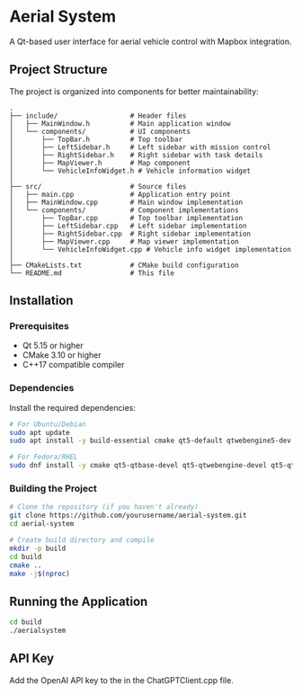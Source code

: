 # Aerial System

A Qt-based user interface for aerial vehicle control with Mapbox integration.

## Project Structure

The project is organized into components for better maintainability:

```
.
├── include/                  # Header files
│   ├── MainWindow.h          # Main application window
│   └── components/           # UI components
│       ├── TopBar.h          # Top toolbar
│       ├── LeftSidebar.h     # Left sidebar with mission control
│       ├── RightSidebar.h    # Right sidebar with task details
│       ├── MapViewer.h       # Map component
│       └── VehicleInfoWidget.h # Vehicle information widget
│
├── src/                      # Source files
│   ├── main.cpp              # Application entry point
│   ├── MainWindow.cpp        # Main window implementation
│   └── components/           # Component implementations
│       ├── TopBar.cpp        # Top toolbar implementation
│       ├── LeftSidebar.cpp   # Left sidebar implementation
│       ├── RightSidebar.cpp  # Right sidebar implementation
│       ├── MapViewer.cpp     # Map viewer implementation
│       └── VehicleInfoWidget.cpp # Vehicle info widget implementation
│
├── CMakeLists.txt            # CMake build configuration
└── README.md                 # This file
```

## Installation

### Prerequisites

- Qt 5.15 or higher
- CMake 3.10 or higher
- C++17 compatible compiler

### Dependencies

Install the required dependencies:

```bash
# For Ubuntu/Debian
sudo apt update
sudo apt install -y build-essential cmake qt5-default qtwebengine5-dev libqt5webenginewidgets5 libqt5webengine5 libqt5webenginecore5 libqt5webchannel5-dev

# For Fedora/RHEL
sudo dnf install -y cmake qt5-qtbase-devel qt5-qtwebengine-devel qt5-qtwebchannel-devel
```

### Building the Project

```bash
# Clone the repository (if you haven't already)
git clone https://github.com/yourusername/aerial-system.git
cd aerial-system

# Create build directory and compile
mkdir -p build
cd build
cmake ..
make -j$(nproc)
```

## Running the Application

```bash
cd build
./aerialsystem
```

## API Key

Add the OpenAI API key to the in the ChatGPTClient.cpp file. 


